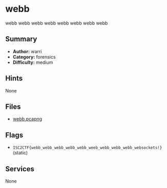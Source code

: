 # webb
webb webb webb webb webb webb webb webb

## Summary
- **Author:** warri
- **Category:** forensics
- **Difficulty:** medium


## Hints
None

## Files
- [webb.pcapng](dist\webb.pcapng)

## Flags
- `ISC2CTF{webb_webb_webb_webb_webb_weeb_webb_webb_webb_websockets!}` (static)

## Services
None
